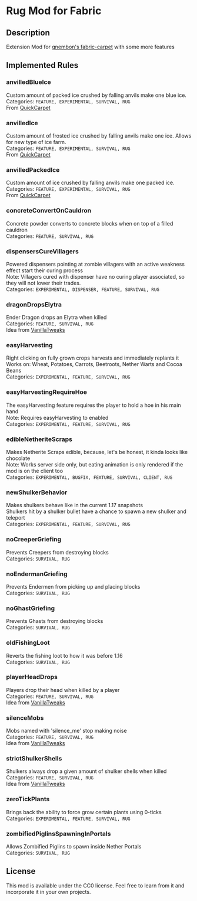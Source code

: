# Rug Mod for Fabric

## Description
Extension Mod for [gnembon's fabric-carpet](https://github.com/gnembon/fabric-carpet) with some more features

## Implemented Rules

### anvilledBlueIce
Custom amount of packed ice crushed by falling anvils make one blue ice.  
Categories: `FEATURE, EXPERIMENTAL, SURVIVAL, RUG`  
From [QuickCarpet](https://github.com/DeadlyMC/QuickCarpet114)

### anvilledIce
Custom amount of frosted ice crushed by falling anvils make one ice. Allows for new type of ice farm.  
Categories: `FEATURE, EXPERIMENTAL, SURVIVAL, RUG`  
From [QuickCarpet](https://github.com/DeadlyMC/QuickCarpet114)

### anvilledPackedIce
Custom amount of ice crushed by falling anvils make one packed ice.  
Categories: `FEATURE, EXPERIMENTAL, SURVIVAL, RUG`  
From [QuickCarpet](https://github.com/DeadlyMC/QuickCarpet114)

### concreteConvertOnCauldron
Concrete powder converts to concrete blocks when on top of a filled cauldron  
Categories: `FEATURE, SURVIVAL, RUG`

### dispensersCureVillagers
Powered dispensers pointing at zombie villagers with an active weakness effect start their curing process  
Note: Villagers cured with dispenser have no curing player associated, so they will not lower their trades.  
Categories: `EXPERIMENTAL, DISPENSER, FEATURE, SURVIVAL, RUG`

### dragonDropsElytra
Ender Dragon drops an Elytra when killed  
Categories: `FEATURE, SURVIVAL, RUG`  
Idea from [VanillaTweaks](https://vanillatweaks.net/picker/datapacks/)

### easyHarvesting
Right clicking on fully grown crops harvests and immediately replants it  
Works on: Wheat, Potatoes, Carrots, Beetroots, Nether Warts and Cocoa Beans  
Categories: `EXPERIMENTAL, FEATURE, SURVIVAL, RUG`

### easyHarvestingRequireHoe
The easyHarvesting feature requires the player to hold a hoe in his main hand  
Note: Requires easyHarvesting to enabled  
Categories: `EXPERIMENTAL, FEATURE, SURVIVAL, RUG`

### edibleNetheriteScraps
Makes Netherite Scraps edible, because, let's be honest, it kinda looks like chocolate  
Note: Works server side only, but eating animation is only rendered if the mod is on the client too  
Categories: `EXPERIMENTAL, BUGFIX, FEATURE, SURVIVAL, CLIENT, RUG`

### newShulkerBehavior
Makes shulkers behave like in the current 1.17 snapshots  
Shulkers hit by a shulker bullet have a chance to spawn a new shulker and teleport  
Categories: `EXPERIMENTAL, FEATURE, SURVIVAL, RUG`

### noCreeperGriefing
Prevents Creepers from destroying blocks  
Categories: `SURVIVAL, RUG`

### noEndermanGriefing
Prevents Endermen from picking up and placing blocks  
Categories: `SURVIVAL, RUG`

### noGhastGriefing
Prevents Ghasts from destroying blocks  
Categories: `SURVIVAL, RUG`

### oldFishingLoot
Reverts the fishing loot to how it was before 1.16  
Categories: `SURVIVAL, RUG`

### playerHeadDrops
Players drop their head when killed by a player  
Categories: `FEATURE, SURVIVAL, RUG`  
Idea from [VanillaTweaks](https://vanillatweaks.net/picker/datapacks/)

### silenceMobs
Mobs named with 'silence_me' stop making noise  
Categories: `FEATURE, SURVIVAL, RUG`  
Idea from [VanillaTweaks](https://vanillatweaks.net/picker/datapacks/)

### strictShulkerShells
Shulkers always drop a given amount of shulker shells when killed  
Categories: `FEATURE, SURVIVAL, RUG`  
Idea from [VanillaTweaks](https://vanillatweaks.net/picker/datapacks/)

### zeroTickPlants
Brings back the ability to force grow certain plants using 0-ticks  
Categories: `EXPERIMENTAL, FEATURE, SURVIVAL, RUG`

### zombifiedPiglinsSpawningInPortals
Allows Zombified Piglins to spawn inside Nether Portals  
Categories: `SURVIVAL, RUG`

## License

This mod is available under the CC0 license. Feel free to learn from it and incorporate it in your own projects.
